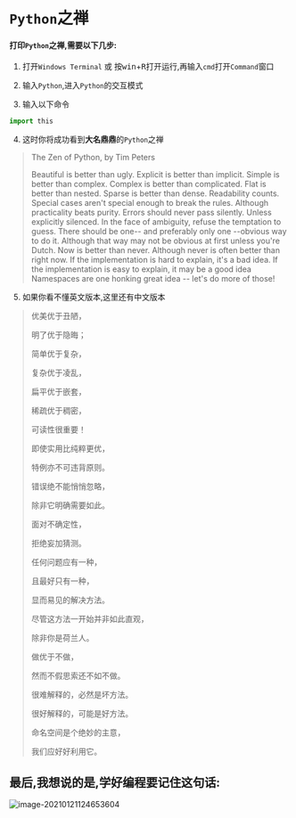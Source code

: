 # `Python`之禅

#### 打印`Python`之禅,需要以下几步:

1. 打开`Windows Terminal` 或 按<kbd>win</kbd>+<kbd>R</kbd>打开运行,再输入`cmd`打开`Command`窗口

2.  输入`Python`,进入`Python`的交互模式 

3.  输入以下命令

   ``` python
   import this
   ```

4. 这时你将成功看到**大名鼎鼎**的`Python`之禅

> The Zen of Python, by Tim Peters
>
> Beautiful is better than ugly. 
> Explicit is better than implicit.
> Simple is better than complex. 
> Complex is better than complicated. 
> Flat is better than nested.
> Sparse is better than dense.
> Readability counts. 
> Special cases aren't special enough to break the rules. 
> Although practicality beats purity. 
> Errors should never pass silently. 
> Unless explicitly silenced.
> In the face of ambiguity, refuse the temptation to guess.
> There should be one-- and preferably only one --obvious way to do it. 
> Although that way may not be obvious at first unless you're Dutch. 
> Now is better than never.
> Although never is often better than right now.
> If the implementation is hard to explain, it's a bad idea.
> If the implementation is easy to explain, it may be a good idea 
> Namespaces are one honking great idea -- let's do more of those!

5. 如果你看不懂英文版本,这里还有中文版本

>优美优于丑陋，
>
>明了优于隐晦；
>
>简单优于复杂，
>
>复杂优于凌乱，
>
>扁平优于嵌套，
>
>稀疏优于稠密，
>
>可读性很重要！
>
>即使实用比纯粹更优，
>
>特例亦不可违背原则。
>
>错误绝不能悄悄忽略，
>
>除非它明确需要如此。
>
>面对不确定性，
>
>拒绝妄加猜测。
>
>任何问题应有一种，
>
>且最好只有一种，
>
>显而易见的解决方法。
>
>尽管这方法一开始并非如此直观，
>
>除非你是荷兰人。
>
>做优于不做，
>
>然而不假思索还不如不做。
>
>很难解释的，必然是坏方法。
>
>很好解释的，可能是好方法。
>
>命名空间是个绝妙的主意，
>
>我们应好好利用它。



## 最后,我想说的是,学好编程要记住这句话:

![image-20210121124653604](C:\Users\92512\AppData\Roaming\Typora\typora-user-images\image-20210121124653604.png)





